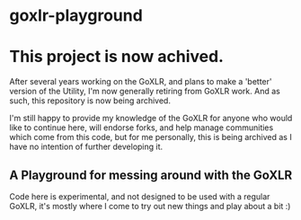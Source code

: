# goxlr-playground

# This project is now achived.
After several years working on the GoXLR, and plans to make a 'better' version of the Utility, I'm now generally retiring from GoXLR work. And as such, this repository is now being archived.

I'm still happy to provide my knowledge of the GoXLR for anyone who would like to continue here, will endorse forks, and help manage communities which come from this code, but for me personally, this is being archived as I have no intention of further developing it.

## A Playground for messing around with the GoXLR

Code here is experimental, and not designed to be used with a regular GoXLR, it's mostly where I come to try out new things and play about a bit :)
